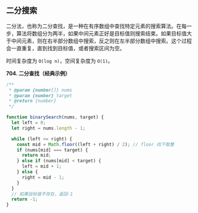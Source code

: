## 二分搜索

二分法，也称为二分查找，是一种在有序数组中查找特定元素的搜索算法。在每一步，算法将数组分为两半，如果中间元素正好是目标值则搜索结束。如果目标值大于中间元素，则在右半部分数组中搜索，反之则在左半部分数组中搜索。这个过程会一直重复，直到找到目标值，或者搜索区间为空。

时间复杂度为 `O(log n)`，空间复杂度为 `O(1)`。

**704. 二分查找（经典示例）**

```js
/**
 * @param {number[]} nums
 * @param {number} target
 * @return {number}
 */

function binarySearch(nums, target) {
  let left = 0;
  let right = nums.length - 1;

  while (left <= right) {
    const mid = Math.floor((left + right) / 2); // floor 向下取整
    if (nums[mid] === target) {
      return mid;
    } else if (nums[mid] < target) {
      left = mid + 1;
    } else {
      right = mid - 1;
    }
  }
  // 如果目标值不存在，返回-1
  return -1;
}
```

